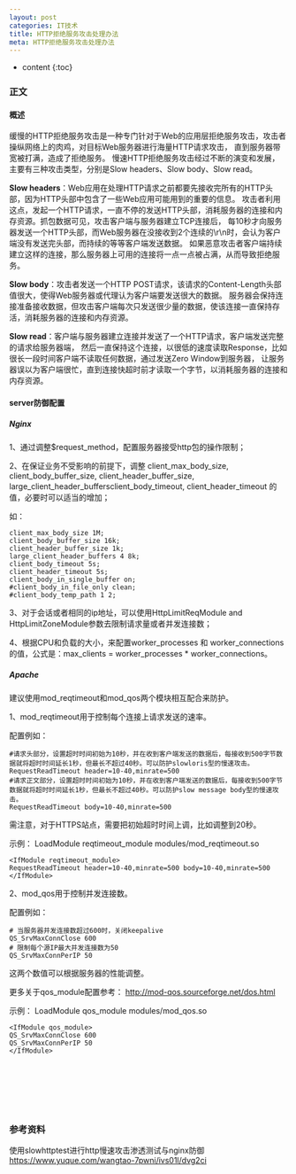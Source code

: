 ```yaml
---
layout: post
categories: IT技术
title: HTTP拒绝服务攻击处理办法
meta: HTTP拒绝服务攻击处理办法
---
```

* content
{:toc}

### 正文

#### 概述

缓慢的HTTP拒绝服务攻击是一种专门针对于Web的应用层拒绝服务攻击，攻击者操纵网络上的肉鸡，对目标Web服务器进行海量HTTP请求攻击，
直到服务器带宽被打满，造成了拒绝服务。 慢速HTTP拒绝服务攻击经过不断的演变和发展，
主要有三种攻击类型，分别是Slow headers、Slow body、Slow read。

**Slow headers**：Web应用在处理HTTP请求之前都要先接收完所有的HTTP头部，因为HTTP头部中包含了一些Web应用可能用到的重要的信息。
攻击者利用这点，发起一个HTTP请求，一直不停的发送HTTP头部，消耗服务器的连接和内存资源。抓包数据可见，攻击客户端与服务器建立TCP连接后，
每10秒才向服务器发送一个HTTP头部，而Web服务器在没接收到2个连续的\r\n时，会认为客户端没有发送完头部，而持续的等等客户端发送数据。
如果恶意攻击者客户端持续建立这样的连接，那么服务器上可用的连接将一点一点被占满，从而导致拒绝服务。

**Slow body**：攻击者发送一个HTTP POST请求，该请求的Content-Length头部值很大，使得Web服务器或代理认为客户端要发送很大的数据。
服务器会保持连接准备接收数据，但攻击客户端每次只发送很少量的数据，使该连接一直保持存活，消耗服务器的连接和内存资源。

**Slow read**：客户端与服务器建立连接并发送了一个HTTP请求，客户端发送完整的请求给服务器端，
然后一直保持这个连接，以很低的速度读取Response，比如很长一段时间客户端不读取任何数据，通过发送Zero Window到服务器，
让服务器误以为客户端很忙，直到连接快超时前才读取一个字节，以消耗服务器的连接和内存资源。

#### server防御配置

##### Nginx

1、通过调整$request_method，配置服务器接受http包的操作限制；

2、在保证业务不受影响的前提下，调整 client_max_body_size, client_body_buffer_size, client_header_buffer_size,
large_client_header_buffersclient_body_timeout, client_header_timeout 的值，必要时可以适当的增加；

如：
```
client_max_body_size 1M;
client_body_buffer_size 16k;
client_header_buffer_size 1k;
large_client_header_buffers 4 8k;
client_body_timeout 5s;
client_header_timeout 5s;
client_body_in_single_buffer on;
#client_body_in_file_only clean;
#client_body_temp_path 1 2;
```

3、对于会话或者相同的ip地址，可以使用HttpLimitReqModule and HttpLimitZoneModule参数去限制请求量或者并发连接数；

4、根据CPU和负载的大小，来配置worker_processes 和 worker_connections的值，公式是：max_clients = worker_processes * worker_connections。

##### Apache

建议使用mod_reqtimeout和mod_qos两个模块相互配合来防护。

1、mod_reqtimeout用于控制每个连接上请求发送的速率。

配置例如：
```
#请求头部分，设置超时时间初始为10秒，并在收到客户端发送的数据后，每接收到500字节数据就将超时时间延长1秒，但最长不超过40秒。可以防护slowloris型的慢速攻击。
RequestReadTimeout header=10-40,minrate=500
#请求正文部分，设置超时时间初始为10秒，并在收到客户端发送的数据后，每接收到500字节数据就将超时时间延长1秒，但最长不超过40秒。可以防护slow message body型的慢速攻击。
RequestReadTimeout body=10-40,minrate=500
```

需注意，对于HTTPS站点，需要把初始超时时间上调，比如调整到20秒。

示例：
LoadModule reqtimeout_module modules/mod_reqtimeout.so
```
<IfModule reqtimeout_module>
RequestReadTimeout header=10-40,minrate=500 body=10-40,minrate=500
</IfModule>
```

2、mod_qos用于控制并发连接数。

配置例如：
```
# 当服务器并发连接数超过600时，关闭keepalive
QS_SrvMaxConnClose 600
# 限制每个源IP最大并发连接数为50
QS_SrvMaxConnPerIP 50
```

这两个数值可以根据服务器的性能调整。

更多关于qos_module配置参考：
http://mod-qos.sourceforge.net/dos.html

示例：
LoadModule qos_module modules/mod_qos.so
```
<IfModule qos_module>
QS_SrvMaxConnClose 600
QS_SrvMaxConnPerIP 50
</IfModule>
```

<br/><br/><br/><br/><br/>
### 参考资料

使用slowhttptest进行http慢速攻击渗透测试与nginx防御 <https://www.yuque.com/wangtao-7pwni/ivs01l/dvg2ci>

